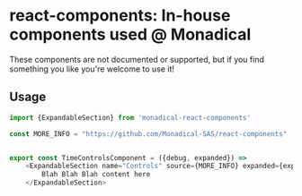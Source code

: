 # react-components: In-house components used @ Monadical

These components are not documented or supported, but if you find something you like you're welcome to use it!

## Usage

```javascript
import {ExpandableSection} from 'monadical-react-components'

const MORE_INFO = "https://github.com/Monadical-SAS/react-components"


export const TimeControlsComponent = ({debug, expanded}) =>
    <ExpandableSection name="Controls" source={MORE_INFO} expanded={expanded}>
        Blah Blah Blah content here
    </ExpandableSection>
```
